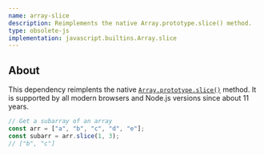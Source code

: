 ```yaml
---
name: array-slice
description: Reimplements the native Array.prototype.slice() method.
type: obsolete-js
implementation: javascript.builtins.Array.slice
---
```


## About

This dependency reimplents the native [`Array.prototype.slice()`](https://developer.mozilla.org/en-US/docs/Web/JavaScript/Reference/Global_Objects/Array/slice) method. It is supported by all modern browsers and Node.js versions since about 11 years.

```js
// Get a subarray of an array
const arr = ["a", "b", "c", "d", "e"];
const subarr = arr.slice(1, 3);
// ["b", "c"]
```
